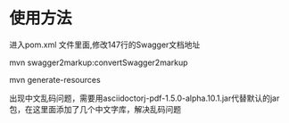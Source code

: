 # 使用方法

进入pom.xml 文件里面,修改147行的Swagger文档地址

mvn swagger2markup:convertSwagger2markup

mvn generate-resources

出现中文乱码问题，需要用asciidoctorj-pdf-1.5.0-alpha.10.1.jar代替默认的jar包，在这里面添加了几个中文字库，解决乱码问题
